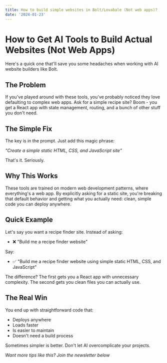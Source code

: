 ```yaml
---
title: How to build simple websites in Bolt/Lovabale (Not web apps)?
date: '2024-01-23'
---
```


# How to Get AI Tools to Build Actual Websites (Not Web Apps)

Here's a quick one that'll save you some headaches when working with AI website builders like Bolt.

## The Problem

If you've played around with these tools, you've probably noticed they love defaulting to complex web apps. Ask for a simple recipe site? Boom - you get a React app with state management, routing, and a bunch of other stuff you don't need.

## The Simple Fix

The key is in the prompt. Just add this magic phrase:

*"Create a simple static HTML, CSS, and JavaScript site"*

That's it. Seriously.

## Why This Works

These tools are trained on modern web development patterns, where everything's a web app. By explicitly asking for a static site, you're breaking that default behavior and getting what you actually need: clean, simple code you can deploy anywhere.

## Quick Example

Let's say you want a recipe finder site. Instead of asking:
- ❌ "Build me a recipe finder website"

Say:
- ✅ "Build me a recipe finder website using simple static HTML, CSS, and JavaScript"

The difference? The first gets you a React app with unnecessary complexity. The second gets you clean files you can actually use.

## The Real Win

You end up with straightforward code that:
- Deploys anywhere
- Loads faster
- Is easier to maintain
- Doesn't need a build process

Sometimes simpler is better. Don't let AI overcomplicate your projects.


*Want more tips like this? Join the newsletter below*